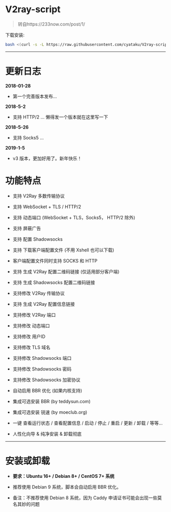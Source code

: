 # V2ray-script  
 > 转自https://233now.com/post/1/

 下载安装:
 
``` bash
bash <(curl -s -L https://raw.githubusercontent.com/cyataku/V2ray-script/master/V2ray.sh
```
******
# 更新日志
<b>2018-01-28</b>
* 第一个完善版本发布…

**2018-5-2**
* 支持 HTTP/2 … 懒得发一个版本就在这里写一下

**2018-5-26**
* 支持 Socks5 …

**2019-1-5**
* v3 版本，更加好用了。新年快乐！


# 功能特点

* 支持 V2Ray 多数传输协议

* 支持 WebSocket + TLS / HTTP/2

* 支持 动态端口 (WebSocket + TLS，Socks5， HTTP/2 除外)

* 支持 屏蔽广告

* 支持 配置 Shadowsocks

* 支持 下载客户端配置文件 (不用 Xshell 也可以下载)

* 客户端配置文件同时支持 SOCKS 和 HTTP

* 支持 生成 V2Ray 配置二维码链接 (仅适用部分客户端)


* 支持 生成 Shadowsocks 配置二维码链接

* 支持修改 V2Ray 传输协议

* 支持 生成 V2Ray 配置信息链接

* 支持修改 V2Ray 端口

* 支持修改 动态端口

* 支持修改 用户ID

* 支持修改 TLS 域名

* 支持修改 Shadowsocks 端口

* 支持修改 Shadowsocks 密码

* 支持修改 Shadowsocks 加密协议

* 自动启用 BBR 优化 (如果内核支持)

* 集成可选安装 BBR (by teddysun.com)

* 集成可选安装 锐速 (by moeclub.org)


* 一键 查看运行状态 / 查看配置信息 / 启动 / 停止 / 重启 / 更新 / 卸载 / 等等…

* 人性化向导 & 纯净安装 & 卸载彻底

*******
# 安装或卸载

* <b>要求：Ubuntu 16+ / Debian 8+ / CentOS 7+ 系统</b>

* 推荐使用 Debian 9 系统，脚本会自动启用 BBR 优化。

* 备注：不推荐使用 Debian 8 系统，因为 Caddy 申请证书可能会出现一些莫名其妙的问题
